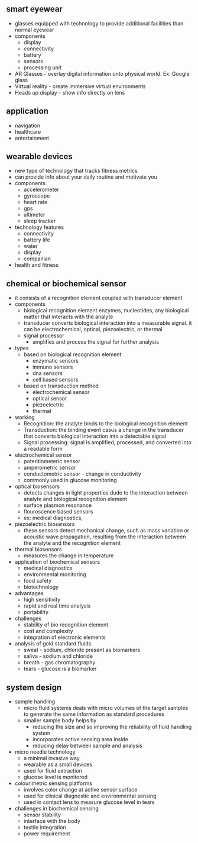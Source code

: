 ## smart eyewear
- glasses equipped with technology to provide additional facilities than normal eyewear
- components 
	- display 
	- connectivity
	- battery 
	- sensors
	- processing unit 
- AR Glasses - overlay digital information onto physical world. Ex: Google glass 
- Virtual reality - create immersive virtual environments
- Heads up display - show info directly on lens
## application 
- navigation 
- healthcare 
- entertainment 
## wearable devices 
- new type of technology that tracks fitness metrics 
- can provide info about your daily routine and motivate you
- components 
	- accelerometer 
	- gyroscope 
	- heart rate 
	- gps
	- altimeter 
	- sleep tracker 
- technology features 
	- connectivity
	- battery life 
	- water
	- display 
	- companian 
- health and fitness 
## chemical or biochemical sensor
- it consists of a recognition element coupled with transducer element
- components 
	- biological recognition element 
		enzymes, nucleotides, any biological matter that interacts with the analyte
	- transducer 
		converts biological interaction into a measurable signal. it can be electrochemical, optical, piezoelectric, or thermal 
	- signal processor
		- amplifies and process the signal for further analysis 
- types
	- based on biological recognition element 
		- enzymatic sensors
		- immuno sensors
		- dna sensors
		- cell based sensors
	- based on transduction method 
		- electrochemical sensor 
		- optical sensor 
		- piezoelectric 
		- thermal 
- working 
	- Recognition: the analyte binds to the biological recognition element 
	- Transduction: the binding event casus a change in the transducer that converts biological interaction into a detectable signal
	- Signal processing: signal is amplified, processed, and converted into a readable form
- electrochemical sensor 
	- potentiometeric sensor
	- amperometric sensor
	- conductometric sensor -  change in conductivity 
	- commonly used in glucose monitoring 
- optical biosensors
	- detects changes in light properties dude to the interaction between analyte and biological recognition element 
	- surface plasmon resonance 
	- flouroscence based sensors 
	- ex: medical diagnostics, 
- piezoelectric biosensors 
	- these sensors detect mechanical change, such as mass variation or acoustic wave propagation, resulting from the interaction between the analyte and the recognition element 
- thermal biosensors 
	- measures the change in temperature 
- application of biochemical sensors
	- medical diagnostics 
	- environmental monitoring 
	- food safety
	- biotechnology 
- advantages
	- high sensitivity 
	- rapid and real time analysis 
	- portability 
- challenges
	- stability of bio recognition element 
	- cost and complexity 
	- integration of electronic elements 
- analysis of gold standard fluids
	- sweat - sodium, chloride present as biomarkers
	- saliva - sodium and chloride 
	- breath - gas chromatography 
	- tears - glucose is a biomarker

## system design 
- sample handling 
	- micro fluid systems deals with micro volumes of the target samples to generate the same information as standard procedures
	- smaller sample body helps by
		- reducing the size and so improving the reliability of fluid handling system 
		- incorporates active sensing area inside 
		- reducing delay between sample and analysis 
- micro needle technology 
	- a minimal invasive way
	- wearable as a small devices 
	- used for fluid extraction 
	- glucose level is monitored
- colourimetric sensing platforms
	- involves color change at active sensor surface
	- used for clinical diagnostic and environmental sensing 
	- used in contact lens to measure glucose level in tears
- challenges in biochemical sensing 
	- sensor stability 
	- interface with the body
	- textile integration
	- power requirement